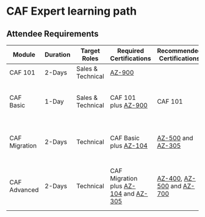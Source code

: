 # CAF Expert learning path

## Attendee Requirements



| Module        | Duration | Target Roles      | Required Certifications                                                                                                                                                          | Recommended Certifications                                                                                                                                                                                                                  | Pre-Learning                                                                                                                                                                                                                                         | Azure Subscription                                                   |
| ------------- | -------- | ----------------- | -------------------------------------------------------------------------------------------------------------------------------------------------------------------------------- | ------------------------------------------------------------------------------------------------------------------------------------------------------------------------------------------------------------------------------------------- | ---------------------------------------------------------------------------------------------------------------------------------------------------------------------------------------------------------------------------------------------------- | -------------------------------------------------------------------- |
| CAF 101       | 2-Days   | Sales & Technical | [AZ-900](https://docs.microsoft.com/en-us/learn/certifications/exams/az-900)                                                                                                     |                                                                                                                                                                                                                                             | [The business value of Microsoft Azure](https://docs.microsoft.com/en-us/learn/paths/learn-business-value-of-azure/)                                                                                                                                 | Not required                                                         |
| CAF Basic     | 1-Day    | Sales & Technical | CAF 101 plus [AZ-900](https://docs.microsoft.com/en-us/learn/certifications/exams/az-900)                                                                                        | CAF 101                                                                                                                                                                                                                                     |                                                                                                                                                                                                                                                      | Required per Team; each individual with Owner RBAC role              |
| CAF Migration | 2-Days   | Technical         | CAF Basic plus [AZ-104](https://docs.microsoft.com/en-us/learn/certifications/exams/az-104)                                                                                      | [AZ-500](https://docs.microsoft.com/en-us/learn/certifications/exams/az-500) and [AZ-305](https://docs.microsoft.com/en-us/learn/certifications/exams/az-305)                                                                               | [Applications and infrastructure migration and modernization](https://docs.microsoft.com/en-us/learn/modules/app-and-infra-migration-and-modernization/)                                                                                             | Required per Team; each individual with Owner RBAC role              |
| CAF Advanced  | 2-Days   | Technical         | CAF Migration plus [AZ-104](https://docs.microsoft.com/en-us/learn/certifications/exams/az-104) and [AZ-305](https://docs.microsoft.com/en-us/learn/certifications/exams/az-305) | [AZ-400](https://docs.microsoft.com/en-us/learn/certifications/exams/az-400), [AZ-500](https://docs.microsoft.com/en-us/learn/certifications/exams/az-500) and [AZ-700](https://docs.microsoft.com/en-us/learn/certifications/exams/az-700) | [Build a cloud governance strategy on Azure](https://docs.microsoft.com/en-us/learn/modules/build-cloud-governance-strategy-azure/) and [Enterprise Scale Architecture](https://docs.microsoft.com/en-us/learn/paths/enterprise-scale-architecture/) | Required per individual with Owner RBAC rolen and Tenant Root Access |

